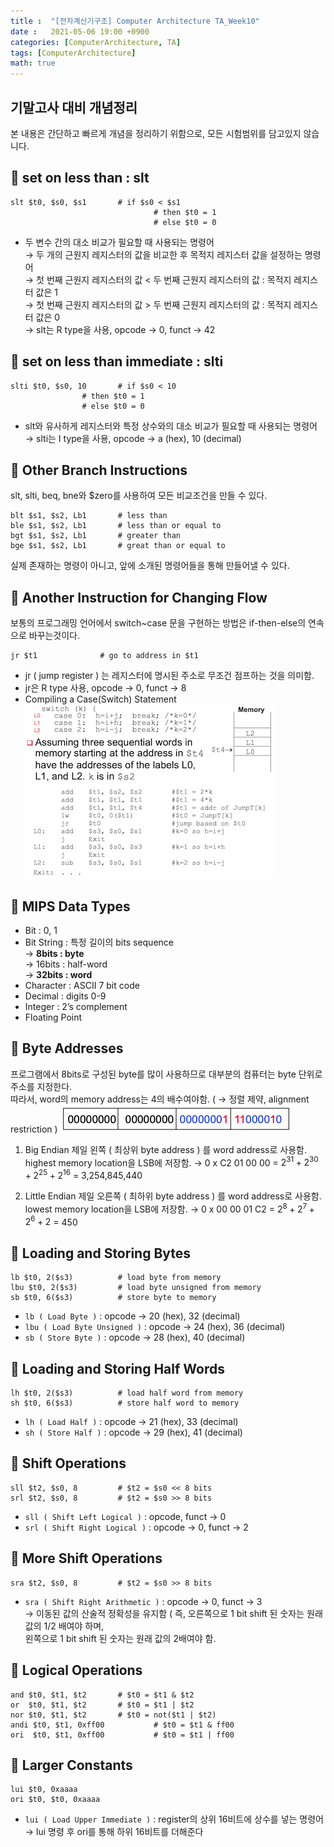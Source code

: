 ```yaml
---
title :  "[전자계산기구조] Computer Architecture TA_Week10"
date :   2021-05-06 19:00 +0900
categories: [ComputerArchitecture, TA]
tags: [ComputerArchitecture]
math: true
---
```


## 기말고사 대비 개념정리 
본 내용은 간단하고 빠르게 개념을 정리하기 위함으로, 모든 시험범위를 담고있지 않습니다.  

## 📌 set on less than : slt 
```console
slt $t0, $s0, $s1		# if $s0 < $s1
                                # then $t0 = 1
                                # else $t0 = 0
```
* 두 변수 간의 대소 비교가 필요할 때 사용되는 명령어  
	→ 두 개의 근원지 레지스터의 값을 비교한 후 목적지 레지스터 값을 설정하는 명령어  
	→ 첫 번째 근원지 레지스터의 값 < 두 번째  근원지 레지스터의 값 : 목적지 레지스터 값은 1  
	→ 첫 번째 근원지 레지스터의 값 > 두 번째  근원지 레지스터의 값 : 목적지 레지스터 값은 0  
	→ slt는 R type을 사용, opcode → 0, funct → 42  

## 📌 set on less than immediate : slti 
```console
slti $t0, $s0, 10		# if $s0 < 10
				# then $t0 = 1
				# else $t0 = 0
```	
* slt와 유사하게 레지스터와 특정 상수와의 대소 비교가 필요할 때 사용되는 명령어  
    → slti는 I type을 사용, opcode → a (hex), 10 (decimal)   


## 📌 Other Branch Instructions
slt, slti, beq, bne와 $zero를 사용하여 모든 비교조건을 만들 수 있다.
```console
blt $s1, $s2, Lb1		# less than
ble $s1, $s2, Lb1		# less than or equal to
bgt $s1, $s2, Lb1		# greater than
bge $s1, $s2, Lb1		# great than or equal to
```
실제 존재하는 명령이 아니고, 앞에 소개된 명령어들을 통해 만들어낼 수 있다.

## 📌 Another Instruction for Changing Flow
보통의 프로그래밍 언어에서 switch~case 문을 구현하는 방법은 if-then-else의 연속으로 바꾸는것이다.
```console
jr $t1				# go to address in $t1
```
* jr ( jump register ) 는 레지스터에 명시된 주소로 무조건 점프하는 것을 의미함.
* jr은 R type 사용, opcode → 0, funct → 8
* Compiling a Case(Switch) Statement  
![CompilingSwitchStatement](/assets/img/data/ComplingSwitchStatement.png)

## 📌 MIPS Data Types
* Bit : 0, 1
* Bit String : 특정 길이의 bits sequence  
    → **8bits : byte**  
	→ 16bits : half-word  
	→ **32bits : word**  
* Character : ASCII 7 bit code
* Decimal : digits 0-9
* Integer : 2’s complement
* Floating Point

## 📌 Byte Addresses
프로그램에서 8bits로 구성된 byte를 많이 사용하므로 대부분의 컴퓨터는 byte 단위로 주소를 지정한다.  
따라서, word의 memory address는 4의 배수여야함. ( → 정렬 제약, alignment restriction )
![ByteAddresses](/assets/img/data/ByteAddresses.png)
1. Big Endian
	제일 왼쪽 ( 최상위 byte address ) 를 word address로 사용함.  
	highest memory location을 LSB에 저장함.
	→ 0 x C2 01 00 00 = $2^{31} + 2^{30} + 2^{25} + 2^{16}$ = 3,254,845,440
		
2. Little Endian
    제일 오른쪽 ( 최하위 byte address ) 를 word address로 사용함.  
	lowest memory location을 LSB에 저장함.
	→ 0 x 00 00 01 C2 = $2^8 + 2^7 + 2^6 + 2$ = 450


## 📌 Loading and Storing Bytes
```console
lb $t0, 2($s3)			# load byte from memory
lbu $t0, 2($s3)			# load byte unsigned from memory
sb $t0, 6($s3)			# store byte to memory
```
* `lb ( Load Byte )` : opcode → 20 (hex), 32 (decimal)  
* `lbu ( Load Byte Unsigned )` : opcode → 24 (hex), 36 (decimal)  
* `sb ( Store Byte )` : opcode → 28 (hex), 40 (decimal)  

## 📌  Loading and Storing Half Words
```console
lh $t0, 2($s3)			# load half word from memory
sh $t0, 6($s3)			# store half word to memory
```
* `lh ( Load Half )` : opcode → 21 (hex), 33 (decimal)  
* `sh ( Store Half )` : opcode → 29 (hex), 41 (decimal)

## 📌 Shift Operations
```console
sll $t2, $s0, 8			# $t2 = $s0 << 8 bits
srl $t2, $s0, 8			# $t2 = $s0 >> 8 bits
```
* `sll ( Shift Left Logical )`  : opcode, funct → 0
* `srl ( Shift Right Logical )` : opcode → 0, funct → 2

## 📌 More Shift Operations
```console
sra $t2, $s0, 8			# $t2 = $s0 >> 8 bits 
```
* `sra ( Shift Right Arithmetic )`  : opcode → 0, funct → 3  
    → 이동된 값의 산술적 정확성을 유지함 ( 즉, 오른쪽으로 1 bit shift 된 숫자는 원래 값의 1/2 배여야 하며,   
    왼쪽으로 1 bit shift 된 숫자는 원래 값의 2배여야 함.

## 📌 Logical Operations
```console
and $t0, $t1, $t2		# $t0 = $t1 & $t2
or  $t0, $t1, $t2		# $t0 = $t1 | $t2
nor $t0, $t1, $t2		# $t0 = not($t1 | $t2)
andi $t0, $t1, 0xff00	        # $t0 = $t1 & ff00
ori  $t0, $t1, 0xff00	        # $t0 = $t1 | ff00
```

## 📌 Larger Constants
```console
lui $t0, 0xaaaa
ori $t0, $t0, 0xaaaa
```
* `lui ( Load Upper Immediate )` : register의 상위 16비트에 상수를 넣는 명령어  
		→ lui 명령 후 ori를 통해 하위 16비트를 더해준다
